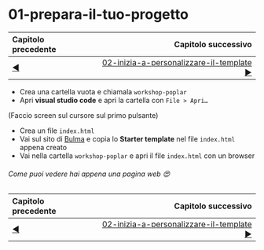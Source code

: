 # 01-prepara-il-tuo-progetto

| Capitolo precedente  | Capitolo successivo     |
| :--------------- | ---------------: |
| [◀︎](../)| [02-inizia-a-personalizzare-il-template ▶︎](../02-inizia-a-personalizzare-il-template) |

- Crea una cartella vuota e chiamala `workshop-poplar`
- Apri **visual studio code** e apri la cartella con `File > Apri…`

(Faccio screen sul cursore sul primo pulsante)

- Crea un file `index.html`
- Vai sul sito di [Bulma](https://bulma.io/documentation/overview/start/) e copia lo **Starter template** nel file `index.html` appena creato
- Vai nella cartella `workshop-poplar` e apri il file `index.html` con un browser
###### Come puoi vedere hai appena una pagina web 😍

| Capitolo precedente  | Capitolo successivo     |
| :--------------- | ---------------: |
| [◀︎](../)| [02-inizia-a-personalizzare-il-template ▶︎](../02-inizia-a-personalizzare-il-template) |
